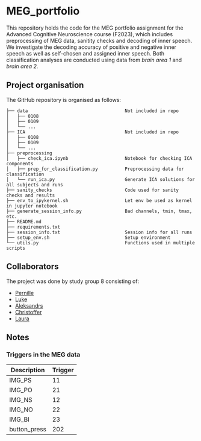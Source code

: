 # MEG_portfolio
This repository holds the code for the MEG portfolio assignment for the Advanced Cognitive Neuroscience course (F2023), which includes preprocessing of MEG data, sanitity checks and decoding of inner speech. We investigate the decoding accuracy of positive and negative inner speech as well as self-chosen and assigned inner speech. Both classification analyses are conducted using data from *brain area 1* and *brain area 2*.


## Project organisation
The GitHub repository is organised as follows:
```
├── data                                    Not included in repo
│   ├── 0108
│   ├── 0109
│   └── ...
├── ICA                                     Not included in repo 
│   ├── 0108
│   ├── 0109
│   └── ...
├── preprocessing
│   ├── check_ica.ipynb                     Notebook for checking ICA components
│   ├── prep_for_classification.py          Preprocessing data for classification
│   └── run_ica.py                          Generate ICA solutions for all subjects and runs
├── sanity_checks                           Code used for sanity checks and results
├── env_to_ipykernel.sh                     Let env be used as kernel in jupyter notebook
├── generate_session_info.py                Bad channels, tmin, tmax, etc.
├── README.md                               
├── requirements.txt
├── session_info.txt                        Session info for all runs
├── setup_env.sh                            Setup environment
└── utils.py                                Functions used in multiple scripts
```

## Collaborators
The project was done by study group 8 consisting of:
- [Pernille](https://github.com/PernilleBrams)
- [Luke](https://github.com/zeyus)
- [Aleksandrs](https://github.com/sashapustota)
- [Christoffer](https://github.com/clandberger)
- [Laura](https://github.com/laurabpaulsen)

## Notes
### Triggers in the MEG data
|       Description        |   Trigger   |
|------------------|-----------|
|     IMG_PS       |    11     |
|     IMG_PO       |    21     |
|     IMG_NS       |    12     |
|     IMG_NO       |    22     |
|     IMG_BI       |    23     |
|  button_press    |   202     |
